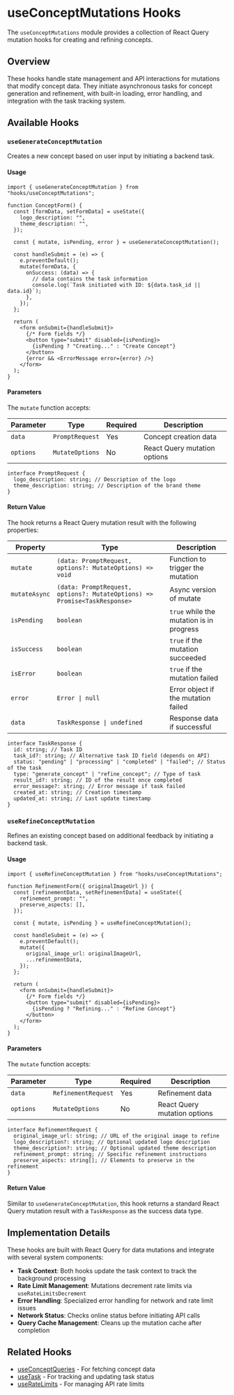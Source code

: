 # useConceptMutations Hooks

The `useConceptMutations` module provides a collection of React Query mutation hooks for creating and refining concepts.

## Overview

These hooks handle state management and API interactions for mutations that modify concept data. They initiate asynchronous tasks for concept generation and refinement, with built-in loading, error handling, and integration with the task tracking system.

## Available Hooks

### `useGenerateConceptMutation`

Creates a new concept based on user input by initiating a backend task.

#### Usage

```tsx
import { useGenerateConceptMutation } from "hooks/useConceptMutations";

function ConceptForm() {
  const [formData, setFormData] = useState({
    logo_description: "",
    theme_description: "",
  });

  const { mutate, isPending, error } = useGenerateConceptMutation();

  const handleSubmit = (e) => {
    e.preventDefault();
    mutate(formData, {
      onSuccess: (data) => {
        // data contains the task information
        console.log(`Task initiated with ID: ${data.task_id || data.id}`);
      },
    });
  };

  return (
    <form onSubmit={handleSubmit}>
      {/* Form fields */}
      <button type="submit" disabled={isPending}>
        {isPending ? "Creating..." : "Create Concept"}
      </button>
      {error && <ErrorMessage error={error} />}
    </form>
  );
}
```

#### Parameters

The `mutate` function accepts:

| Parameter | Type            | Required | Description                  |
| --------- | --------------- | -------- | ---------------------------- |
| `data`    | `PromptRequest` | Yes      | Concept creation data        |
| `options` | `MutateOptions` | No       | React Query mutation options |

```tsx
interface PromptRequest {
  logo_description: string; // Description of the logo
  theme_description: string; // Description of the brand theme
}
```

#### Return Value

The hook returns a React Query mutation result with the following properties:

| Property      | Type                                                                      | Description                              |
| ------------- | ------------------------------------------------------------------------- | ---------------------------------------- |
| `mutate`      | `(data: PromptRequest, options?: MutateOptions) => void`                  | Function to trigger the mutation         |
| `mutateAsync` | `(data: PromptRequest, options?: MutateOptions) => Promise<TaskResponse>` | Async version of mutate                  |
| `isPending`   | `boolean`                                                                 | `true` while the mutation is in progress |
| `isSuccess`   | `boolean`                                                                 | `true` if the mutation succeeded         |
| `isError`     | `boolean`                                                                 | `true` if the mutation failed            |
| `error`       | `Error \| null`                                                           | Error object if the mutation failed      |
| `data`        | `TaskResponse \| undefined`                                               | Response data if successful              |

```tsx
interface TaskResponse {
  id: string; // Task ID
  task_id?: string; // Alternative task ID field (depends on API)
  status: "pending" | "processing" | "completed" | "failed"; // Status of the task
  type: "generate_concept" | "refine_concept"; // Type of task
  result_id?: string; // ID of the result once completed
  error_message?: string; // Error message if task failed
  created_at: string; // Creation timestamp
  updated_at: string; // Last update timestamp
}
```

### `useRefineConceptMutation`

Refines an existing concept based on additional feedback by initiating a backend task.

#### Usage

```tsx
import { useRefineConceptMutation } from "hooks/useConceptMutations";

function RefinementForm({ originalImageUrl }) {
  const [refinementData, setRefinementData] = useState({
    refinement_prompt: "",
    preserve_aspects: [],
  });

  const { mutate, isPending } = useRefineConceptMutation();

  const handleSubmit = (e) => {
    e.preventDefault();
    mutate({
      original_image_url: originalImageUrl,
      ...refinementData,
    });
  };

  return (
    <form onSubmit={handleSubmit}>
      {/* Form fields */}
      <button type="submit" disabled={isPending}>
        {isPending ? "Refining..." : "Refine Concept"}
      </button>
    </form>
  );
}
```

#### Parameters

The `mutate` function accepts:

| Parameter | Type                | Required | Description                  |
| --------- | ------------------- | -------- | ---------------------------- |
| `data`    | `RefinementRequest` | Yes      | Refinement data              |
| `options` | `MutateOptions`     | No       | React Query mutation options |

```tsx
interface RefinementRequest {
  original_image_url: string; // URL of the original image to refine
  logo_description?: string; // Optional updated logo description
  theme_description?: string; // Optional updated theme description
  refinement_prompt: string; // Specific refinement instructions
  preserve_aspects: string[]; // Elements to preserve in the refinement
}
```

#### Return Value

Similar to `useGenerateConceptMutation`, this hook returns a standard React Query mutation result with a `TaskResponse` as the success data type.

## Implementation Details

These hooks are built with React Query for data mutations and integrate with several system components:

- **Task Context**: Both hooks update the task context to track the background processing
- **Rate Limit Management**: Mutations decrement rate limits via `useRateLimitsDecrement`
- **Error Handling**: Specialized error handling for network and rate limit issues
- **Network Status**: Checks online status before initiating API calls
- **Query Cache Management**: Cleans up the mutation cache after completion

## Related Hooks

- [useConceptQueries](./useConceptQueries.md) - For fetching concept data
- [useTask](./useTask.md) - For tracking and updating task status
- [useRateLimits](./useRateLimits.md) - For managing API rate limits

